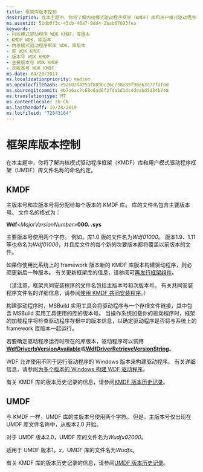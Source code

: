 ```yaml
---
title: 框架库版本控制
description: 在本主题中，你将了解内核模式驱动程序框架（KMDF）库和用户模式驱动程序框架（UMDF）库文件名称的命名约定。
ms.assetid: 51db6f3c-45cb-46a7-9dd4-2bab67893fea
keywords:
- 内核模式驱动程序 WDK KMDF，库版本
- KMDF WDK，库版本
- 内核模式驱动程序框架 WDK，库版本
- 库 WDK KMDF
- 版本号 WDK KMDF
- 主要版本号 WDK KMDF
- 次版本号 WDK KMDF
ms.date: 04/20/2017
ms.localizationpriority: medium
ms.openlocfilehash: e9a602f425af889bc26c738e89f90e63e77fafdd
ms.sourcegitcommit: 4b7a6ac7c68e6ad6f27da5d1dc4deabd5d34b748
ms.translationtype: MT
ms.contentlocale: zh-CN
ms.lasthandoff: 10/24/2019
ms.locfileid: "72843164"
---
```

# <a name="framework-library-versioning"></a>框架库版本控制


在本主题中，你将了解内核模式驱动程序框架（KMDF）库和用户模式驱动程序框架（UMDF）库文件名称的命名约定。

## <a name="kmdf"></a>KMDF


主版本号和次版本号将分配给每个版本的 KMDF 库。 库的文件名包含主要版本号。 文件名的格式为：

**Wdf**&lt;*MajorVersionNumber*&gt;**000. .sys**

主要版本号使用两个字符。 例如，库1.0 版的文件名为*Wdf01000*。 版本1.9、1.11 等也命名为*Wdf01000*，并且库文件的每个新的次要版本都将覆盖以前版本的文件。

如果你使用比系统上的 framework 版本新的 KMDF 库版本构建驱动程序，则必须更新后一种版本。 有关更新框架库的信息，请参阅可[再发行框架组件](installation-components-for-kmdf-drivers.md)。

（请注意，框架共同安装程序的文件名包括主版本号和次版本号。 有关共同安装程序文件名的详细信息，请参阅[使用 KMDF 共同安装程序](installing-the-framework-s-co-installer.md)。）

构建驱动程序时，MSBuild 实用工具会将驱动程序与一个存根文件链接，其中包含 MSBuild 实用工具使用的库的版本号。 当操作系统加载你的驱动程序时，框架的加载程序将检查驱动程序存根中的版本信息，以确定驱动程序是否将与系统上的 framework 库版本一起运行。

若要确定驱动程序运行时所在的库版本，驱动程序可以调用[**WdfDriverIsVersionAvailable**](https://docs.microsoft.com/windows-hardware/drivers/ddi/wdfdriver/nf-wdfdriver-wdfdriverisversionavailable)或[**WdfDriverRetrieveVersionString**](https://docs.microsoft.com/windows-hardware/drivers/ddi/wdfdriver/nf-wdfdriver-wdfdriverretrieveversionstring)。

WDF 允许使用不同于运行驱动程序的 Windows 版本来构建驱动程序。  有关详细信息，请参阅[为多个版本的 Windows 构建 WDF 驱动程序](https://docs.microsoft.com/windows-hardware/drivers/wdf/building-a-wdf-driver-for-multiple-versions-of-windows)。

有关 KMDF 库的版本历史记录的信息，请参阅[KMDF 版本历史记录](kmdf-version-history.md)。

## <a name="umdf"></a>UMDF


与 KMDF 一样，UMDF 库的主版本号使用两个字符。 但是，主版本号仅出现在 UMDF 库文件名称中，从版本2.0 开始。

对于 UMDF 版本2.0，UMDF 库的文件名为*Wudfx02000*。

适用于 UMDF 版本1。*x*，UMDF 库的文件名为*Wudfx*。

有关 KMDF 库的版本历史记录的信息，请参阅[UMDF 版本历史记录](umdf-version-history.md)。


